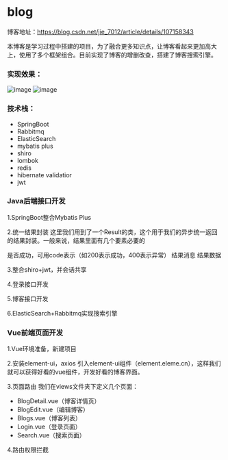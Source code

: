 # blog
博客地址：https://blog.csdn.net/jie_7012/article/details/107158343

本博客是学习过程中搭建的项目，为了融合更多知识点，让博客看起来更加高大上，使用了多个框架组合。目前实现了博客的增删改查，搭建了博客搜索引擎。

### 实现效果：
![image](https://img-blog.csdnimg.cn/20200706142755515.png?x-oss-process=image/watermark,type_ZmFuZ3poZW5naGVpdGk,shadow_10,text_aHR0cHM6Ly9ibG9nLmNzZG4ubmV0L2ppZV83MDEy,size_16,color_FFFFFF,t_70)
![image](https://img-blog.csdnimg.cn/20200706143239387.png?x-oss-process=image/watermark,type_ZmFuZ3poZW5naGVpdGk,shadow_10,text_aHR0cHM6Ly9ibG9nLmNzZG4ubmV0L2ppZV83MDEy,size_16,color_FFFFFF,t_70)
### 技术栈：
* SpringBoot
* Rabbitmq
* ElasticSearch
* mybatis plus
* shiro
* lombok
* redis
* hibernate validatior
* jwt

### Java后端接口开发
1.SpringBoot整合Mybatis Plus

2.统一结果封装
这里我们用到了一个Result的类，这个用于我们的异步统一返回的结果封装。一般来说，结果里面有几个要素必要的

是否成功，可用code表示（如200表示成功，400表示异常）
结果消息
结果数据

3.整合shiro+jwt，并会话共享

4.登录接口开发

5.博客接口开发

6.ElasticSearch+Rabbitmq实现搜索引擎

### Vue前端页面开发
1.Vue环境准备，新建项目

2.安装element-ui，axios
引入element-ui组件（element.eleme.cn），这样我们就可以获得好看的vue组件，开发好看的博客界面。

3.页面路由
我们在views文件夹下定义几个页面：

* BlogDetail.vue（博客详情页）
* BlogEdit.vue（编辑博客）
* Blogs.vue（博客列表）
* Login.vue（登录页面）
* Search.vue（搜索页面）

4.路由权限拦截

